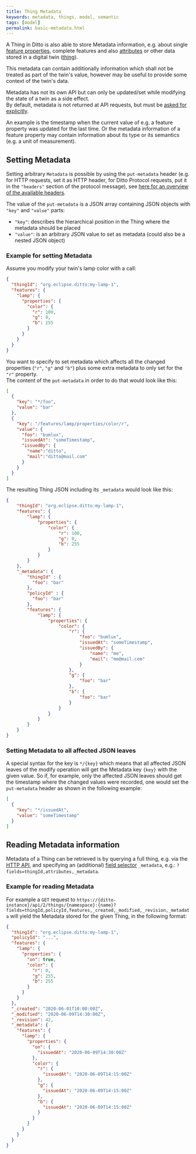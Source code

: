 ```yaml
---
title: Thing Metadata
keywords: metadata, things, model, semantic
tags: [model]
permalink: basic-metadata.html
---
```


A Thing in Ditto is also able to store Metadata information, e.g. about single 
[feature properties](basic-feature.html#feature-properties), complete features and also [attributes](basic-thing.html#attributes)
or other data stored in a digital twin ([thing](basic-thing.html)).

This metadata can contain additionally information which shall not be treated as part of the twin's value, however may
be useful to provide some context of the twin's data.

Metadata has not its own API but can only be updated/set while modifying the state of a twin as a side effect.<br/>
By default, metadata is not returned at API requests, but must be [asked for explicitly](#reading-metadata-information).

An example is the timestamp when the current value of e.g. a feature property was updated for the last time.
Or the metadata information of a feature property may contain information about its type or its semantics (e.g. a unit 
of measurement).


## Setting Metadata

Setting arbitrary `Metadata` is possible by using the `put-metadata` header 
(e.g. for HTTP requests, set it as HTTP header, for Ditto Protocol requests, put it in the `"headers"` section of the 
protocol message), see [here for an overview of the available headers](protocol-specification.html#headers).

The value of the `put-metadata` is a JSON array containing JSON objects with `"key"` and `"value"` parts:
* `"key"`: describes the hierarchical position in the Thing where the metadata should be placed
* `"value"`: is an arbitrary JSON value to set as metadata (could also be a nested JSON object)

### Example for setting Metadata

Assume you modify your twin's lamp color with a call: 
```json
{
  "thingId": "org.eclipse.ditto:my-lamp-1",
  "features": {
    "lamp": {
      "properties": {
        "color": {
          "r": 100,
          "g": 0,
          "b": 255
        }     
      } 
    } 
  }
}
```

You want to specify to set metadata which affects all the changed properties (`"r"`, `"g"` and `"b"`) plus some 
extra metadata to only set for the `"r"` property.<br/>
The content of the `put-metadata` in order to do that would look like this:

```json
[
  {
    "key": "*/foo",
    "value": "bar"
  },
  {
    "key": "/features/lamp/properties/color/r",
    "value": {
      "foo": "bumlux",
      "issuedAt": "someTimestamp",
      "issuedBy": {
        "name":"ditto",
        "mail":"ditto@mail.com"
      }
    }
  }
]
```

The resulting Thing JSON including its `_metadata` would look like this:
```json
{
    "thingId": "org.eclipse.ditto:my-lamp-1",
    "features": {
        "lamp": {
            "properties": {
                "color": {
                    "r": 100,
                    "g": 0,
                    "b": 255
                }
            }
        }
    },
    "_metadata": {
        "thingId" : {
          "foo": "bar"
        },
        "policyId" : {
          "foo": "bar"
        },
        "features": {
            "lamp": {
                "properties": {
                    "color": {
                        "r": {
                            "foo": "bumlux",
                            "issuedAt": "someTimestamp",
                            "issuedBy": {
                                "name": "me",
                                "mail": "me@mail.com"
                            }
                        },
                        "g": {
                            "foo": "bar"
                        },
                        "b": {
                            "foo": "bar"
                        }
                    }
                }
            }
        }
    }
}
```


### Setting Metadata to all affected JSON leaves

A special syntax for the key is `*/{key}` which means that all affected JSON leaves of the modify operation will
get the Metadata key `{key}` with the given value. So if, for example, only the affected JSON leaves should 
get the timestamp where the changed values were recorded, one would set the `put-metadata` header as shown in the 
following example: 

```json
[
  {
    "key": "*/issuedAt",
    "value": "someTimestamp"
  }
]
```


## Reading Metadata information

Metadata of a Thing can be retrieved is by querying a full thing, e.g. via the [HTTP API](http-api-doc.html), and 
specifying an (additional) [field selector](httpapi-concepts.html#with-field-selector) `_metadata`, 
e.g.: `?fields=thingId,attributes,_metadata`.

### Example for reading Metadata

For example a `GET` request to 
`https://{ditto-instance}/api/2/things/{namespace}:{name}?fields=thingId,policyId,features,_created,_modified,_revision,_metadata`
will yield the Metadata stored for the given Thing, in the following format:

```json
{
  "thingId": "org.eclipse.ditto:my-lamp-1",
  "policyId": "...",
  "features": {
    "lamp": {
      "properties": {
        "on": true,
        "color": {
          "r": 0,
          "g": 255,          
          "b": 255
        }
      }
    }
  },
  "_created": "2020-06-01T10:00:00Z",
  "_modified": "2020-06-09T14:30:00Z",
  "_revision": 42,
  "_metadata": {
    "features": {
      "lamp": {
        "properties": {
          "on": {
            "issuedAt": "2020-06-09T14:30:00Z"
          },
          "color": {
            "r": {
              "issuedAt": "2020-06-09T14:15:00Z"
            },
            "g": {
              "issuedAt": "2020-06-09T14:15:00Z"
            },
            "b": {
              "issuedAt": "2020-06-09T14:15:00Z"
            }
          }
        }
      }
    }
  }
}
``` 
